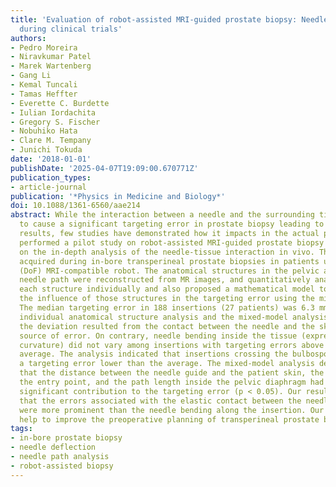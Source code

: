 ```yaml
---
title: 'Evaluation of robot-assisted MRI-guided prostate biopsy: Needle path analysis
  during clinical trials'
authors:
- Pedro Moreira
- Niravkumar Patel
- Marek Wartenberg
- Gang Li
- Kemal Tuncali
- Tamas Heffter
- Everette C. Burdette
- Iulian Iordachita
- Gregory S. Fischer
- Nobuhiko Hata
- Clare M. Tempany
- Junichi Tokuda
date: '2018-01-01'
publishDate: '2025-04-07T19:09:00.670771Z'
publication_types:
- article-journal
publication: '*Physics in Medicine and Biology*'
doi: 10.1088/1361-6560/aae214
abstract: While the interaction between a needle and the surrounding tissue is known
  to cause a significant targeting error in prostate biopsy leading to false-negative
  results, few studies have demonstrated how it impacts in the actual procedure. We
  performed a pilot study on robot-assisted MRI-guided prostate biopsy with an emphasis
  on the in-depth analysis of the needle-tissue interaction in vivo. The data were
  acquired during in-bore transperineal prostate biopsies in patients using a 4 degrees-of-freedom
  (DoF) MRI-compatible robot. The anatomical structures in the pelvic area and the
  needle path were reconstructed from MR images, and quantitatively analyzed. We analyzed
  each structure individually and also proposed a mathematical model to investigate
  the influence of those structures in the targeting error using the mixed-model regression.
  The median targeting error in 188 insertions (27 patients) was 6.3 mm. Both the
  individual anatomical structure analysis and the mixed-model analysis showed that
  the deviation resulted from the contact between the needle and the skin as the main
  source of error. On contrary, needle bending inside the tissue (expressed as needle
  curvature) did not vary among insertions with targeting errors above and below the
  average. The analysis indicated that insertions crossing the bulbospongiosus presented
  a targeting error lower than the average. The mixed-model analysis demonstrated
  that the distance between the needle guide and the patient skin, the deviation at
  the entry point, and the path length inside the pelvic diaphragm had a statistically
  significant contribution to the targeting error (p < 0.05). Our results indicate
  that the errors associated with the elastic contact between the needle and the skin
  were more prominent than the needle bending along the insertion. Our findings will
  help to improve the preoperative planning of transperineal prostate biopsies.
tags:
- in-bore prostate biopsy
- needle deflection
- needle path analysis
- robot-assisted biopsy
---
```


